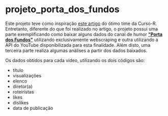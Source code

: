 # projeto_porta_dos_fundos
Este projeto teve como inspiração [este artigo](https://blog.curso-r.com/posts/2020-01-06-porta/) do ótimo time da Curso-R. Entretanto, diferente do que foi realizado no artigo, o projeto possui uma parte exemplificando como baixar alguns dados do canal de humor <b>["Porta dos Fundos"](https://www.youtube.com/user/portadosfundos)</b> utilizando exclusivamente webscraping e outra utilizando a API do YouTube disponibilizada para esta finalidade. Além disto, uma terceira parte realiza algumas análises a partir dos dados baixados.

Os dados obtidos para cada vídeo, utilizando os dois códigos são:

* título
* visualizações
* elenco
* diretor(a)
* roteiristas
* likes
* dislikes
* data de publicação
